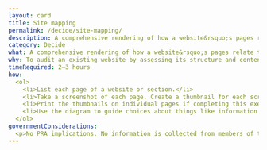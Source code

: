 ```yaml
---
layout: card
title: Site mapping
permalink: /decide/site-mapping/
description: A comprehensive rendering of how a website&rsquo;s pages relate to one another.
category: Decide
what: A comprehensive rendering of how a website&rsquo;s pages relate to one another.
why: To audit an existing website by assessing its structure and content. Site maps also help you plan and organize the contents of a new website prior to <a href="{{site.baseurl}}/wireframing">wireframing</a> and building it.
timeRequired: 2–3 hours
how:
  <ol>
    <li>List each page of a website or section.</li>
    <li>Take a screenshot of each page. Create a thumbnail for each screenshot.</li>
    <li>Print the thumbnails on individual pages if completing this exercise in person. Remote teams can use a shared whiteboard tool. Arrange the page thumbnails into a hierarchical diagram. Focus on the logical relationships between pages. If you're evaluating an existing website, focus more on these relationships than on the URL structure. If some pages function as sub-pages to another, the site map should reflect that.</li>
    <li>Use the diagram to guide choices about things like information architecture and URL structures.</li>
  </ol>
governmentConsiderations:
  <p>No PRA implications. No information is collected from members of the public.</p>
---
```

